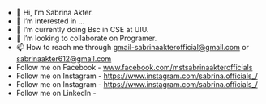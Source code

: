 - 👋 Hi, I’m Sabrina Akter.
- 👀 I’m interested in ...
- 🌱 I’m currently doing Bsc in CSE at UIU.
- 💞️ I’m looking to collaborate on Programer.
- 📫 How to reach me through gmail-sabrinaakterofficial@gmail.com or sabrinaakter612@gmail.com
- Follow me on Facebook - www.facebook.com/mstsabrinaakterofficials
- Follow me on Instagram - https://www.instagram.com/sabrina.officials_/
- Follow me on Instagram - https://www.instagram.com/sabrina.officials_/
- Follow me on Linkedln - 


<!---
Sabrina612/Sabrina612 is a ✨ special ✨ repository because its `README.md` (this file) appears on your GitHub profile.
You can click the Preview link to take a look at your changes.
--->
